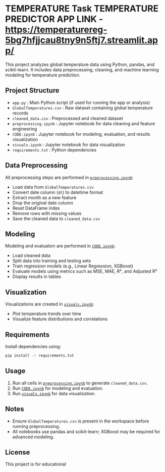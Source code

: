



# TEMPERATURE Task           TEMPERATURE PREDICTOR APP LINK  -    https://temperaturereg-5bg7hfjjcau8tny9n5ftj7.streamlit.app/

This project analyzes global temperature data using Python, pandas, and scikit-learn. It includes data preprocessing, cleaning, and machine learning modeling for temperature prediction.

## Project Structure

- `app.py` : Main Python script (if used for running the app or analysis)
- `GlobalTemperatures.csv` : Raw dataset containing global temperature records
- `cleaned_data.csv` : Preprocessed and cleaned dataset
- `preprocessing.ipynb` : Jupyter notebook for data cleaning and feature engineering
- `CODE.ipynb` : Jupyter notebook for modeling, evaluation, and results visualization
- `visuals.ipynb` : Jupyter notebook for data visualization
- `requirements.txt` : Python dependencies

## Data Preprocessing

All preprocessing steps are performed in [`preprocessing.ipynb`](preprocessing.ipynb):

- Load data from `GlobalTemperatures.csv`
- Convert date column (`dt`) to datetime format
- Extract month as a new feature
- Drop the original date column
- Reset DataFrame index
- Remove rows with missing values
- Save the cleaned data to `cleaned_data.csv`

## Modeling

Modeling and evaluation are performed in [`CODE.ipynb`](CODE.ipynb):

- Load cleaned data
- Split data into training and testing sets
- Train regression models (e.g., Linear Regression, XGBoost)
- Evaluate models using metrics such as MSE, MAE, R², and Adjusted R²
- Display results in tables

## Visualization

Visualizations are created in [`visuals.ipynb`](visuals.ipynb):

- Plot temperature trends over time
- Visualize feature distributions and correlations

## Requirements

Install dependencies using:

```sh
pip install -r requirements.txt
```

## Usage

1. Run all cells in [`preprocessing.ipynb`](preprocessing.ipynb) to generate `cleaned_data.csv`.
2. Run [`CODE.ipynb`](CODE.ipynb) for modeling and evaluation.
3. Run [`visuals.ipynb`](visuals.ipynb) for data visualization.

## Notes

- Ensure `GlobalTemperatures.csv` is present in the workspace before running preprocessing.
- All notebooks use pandas and scikit-learn; XGBoost may be required for advanced modeling.

## License

This project is for educational
